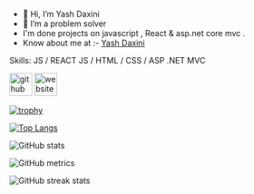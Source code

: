 - 👋 Hi, I’m Yash Daxini
- 👀 I’m a problem solver
- I'm done projects on javascript , React & asp.net core mvc .
- Know about me at :- [Yash Daxini](https://yash-daxini.netlify.app/)

Skills: JS / REACT  JS / HTML / CSS / ASP .NET MVC



[<img src='https://cdn.jsdelivr.net/npm/simple-icons@3.0.1/icons/github.svg' alt='github' height='40'>](https://github.com/Yash-Daxini)  [<img src='https://cdn.jsdelivr.net/npm/simple-icons@3.0.1/icons/icloud.svg' alt='website' height='40'>](https://yash-daxini.netlify.app/)  

[![trophy](https://github-profile-trophy.vercel.app/?username=Yash-Daxini)](https://github.com/ryo-ma/github-profile-trophy)

[![Top Langs](https://github-readme-stats.vercel.app/api/top-langs/?username=Yash-Daxini)](https://github.com/anuraghazra/github-readme-stats)

![GitHub stats](https://github-readme-stats.vercel.app/api?username=Yash-Daxini&show_icons=true&count_private=true)  

![GitHub metrics](https://metrics.lecoq.io/Yash-Daxini)  

![GitHub streak stats](https://streak-stats.demolab.com/?user=Yash-Daxini)  

